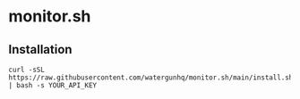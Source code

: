 # monitor.sh

## Installation

```shell
curl -sSL https://raw.githubusercontent.com/watergunhq/monitor.sh/main/install.sh | bash -s YOUR_API_KEY
```

